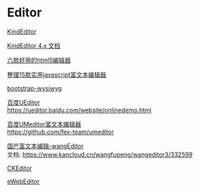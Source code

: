 Editor
===

[KindEditor](http://kindeditor.net/demo.php)  

[KindEditor 4.x 文档](http://kindeditor.net/doc.php)  

[六款好用的html5编辑器](http://www.php.cn/div-tutorial-381329.html)  

[整理15款实用javascript富文本编辑器](https://blog.csdn.net/joycesunny/article/details/77837838)  

[bootstrap-wysiwyg ](http://www.bootcss.com/p/bootstrap-wysiwyg/)  

[百度UEditor](http://ueditor.baidu.com/website/)  
https://ueditor.baidu.com/website/onlinedemo.html  

[百度UMeditor富文本编辑器](https://ueditor.baidu.com/website/umeditor.html)  
https://github.com/fex-team/umeditor

[国产富文本编辑-wangEditor](http://www.wangeditor.com/)  
文档: https://www.kancloud.cn/wangfupeng/wangeditor3/332599  

[CKEditor](官方网址：http://ckeditor.com/demo)  

[eWebEditor](http://www.ewebeditor.net/demo/)  



